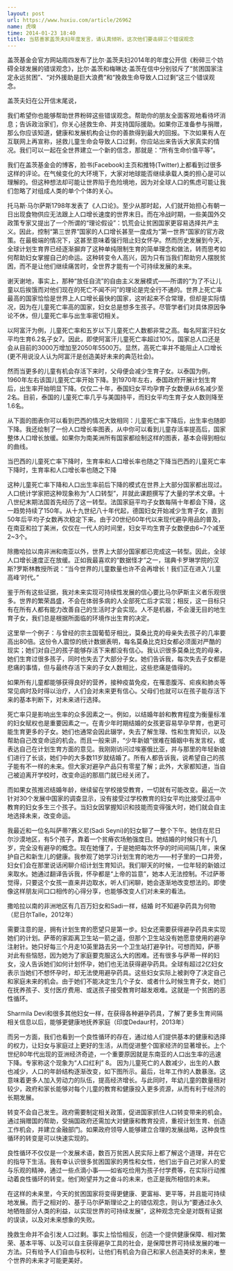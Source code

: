 ```yaml
---
layout: post
url: https://www.huxiu.com/article/26962
name: 虎嗅
time: 2014-01-23 18:40
title: 当慈善家盖茨夫妇年度发言，请认真倾听。这次他们要击碎三个错误观念
---
```

盖茨基金会官方网站周四发布了比尔·盖茨夫妇2014年的年度公开信《粉碎三个妨碍全球发展的错误观念》，比尔·盖茨和梅琳达·盖茨在信中分别驳斥了“贫困国家注定永远贫困”、“对外援助是巨大浪费”和“挽救生命导致人口过剩”这三个错误观念。

盖茨夫妇在公开信末尾说，

我们希望你也能够帮助世界粉碎这些错误观念。帮助你的朋友全面客观地看待坏消息；告诉政治家们，你关心拯救生命、并支持国际援助。如果你正准备参与捐赠，那么你应该知道，健康和发展机构会让你的善款得到最大的回报。下次如果有人在互联网上再宣称，拯救儿童生命会导致人口过剩，你应站出来告诉大家真实的情况。我们可以一起在全世界建立一个新的信念，那就是：“所有生命价值平等”。

我们在盖茨基金会的博客，脸书(Facebook)主页和推特(Twitter)上都看到过很多这样的评论。在气候变化的大环境下，大家对地球能否继续承载人类的担心是可以理解的。但这种想法却可能让世界陷于危险境地，因为对全球人口的焦虑可能让我们忽略了对组成人类的单个个体的关心。

托马斯·马尔萨斯1798年发表了《人口论》。至少从那时起，人们就开始担心有朝一日出现食物供应无法跟上人口增长速度的世界末日。而在冷战时期，一些美国外交政策专家又提出了一个所谓的“理论假设”：饥荒会让贫困国家更容易选择共产主义。因此，控制“第三世界”国家的人口增长甚至一度成为“第一世界”国家的官方政策。在最极端的情况下，这甚至意味着强行阻止妇女怀孕。然而历史发展到今天，全球计划生育界已经逐渐摒弃了这种单纯限制生育的简单理念和做法，转而思考如何帮助妇女掌握自己的命运。这种转变令人高兴，因为只有当我们帮助穷人摆脱贫困，而不是让他们继续痛苦时，全世界才能有一个可持续发展的未来。

谢天谢地，事实上，那种“放任自流”的自由主义发展模式——所谓的“为了不让儿童以后挨饿而对他们现在的死亡不闻不问”的理论是完全行不通的。世界上死亡率最高的国家恰恰是世界上人口增长最快的国家，这听起来不合常理，但却是实际情况，因为在儿童死亡率高的国家，妇女总是想多生孩子。尽管学者们对具体原因争论不休，但儿童死亡率与出生率密切相关。

以阿富汗为例，儿童死亡率和五岁以下儿童死亡人数都非常之高。每名阿富汗妇女平均生育6.2名子女7。因此，即使阿富汗儿童死亡率超过10%，国家总人口还是会从目前的3000万增加至2050年5500万。显然，高死亡率并不能阻止人口增长(更不用说没人认为阿富汗是创造美好未来的典范社会)。

然而当更多的儿童有机会存活下来时，父母便会减少生育子女。以泰国为例，1960年左右该国儿童死亡率开始下降。到1970年左右，泰国政府开展计划生育后，出生率开始明显下降。仅仅二十年，泰国妇女平均孕育子女数便从6名减少至2名。目前，泰国的儿童死亡率几乎与美国持平，而妇女平均生育子女人数则降至1.6名。

从下面的图表你可以看到巴西的情况大致相同：儿童死亡率下降后，出生率也随即下降。我还绘制了一份人口增长率图表，从中你可以看到儿童存活率提高后，国家整体人口增长放缓。如果你为南美洲所有国家都绘制这样的图表，基本会得到相似的曲线。

当巴西的儿童死亡率下降时，生育率和人口增长率也随之下降当巴西的儿童死亡率下降时，生育率和人口增长率也随之下降

这种儿童死亡率下降和人口出生率前后下降的模式在世界上大部分国家都出现过。人口统计学家把这种现象称为“人口转型”，并就此课题撰写了大量的学术文章。十八世纪末期法国首先经历了这一转型。法国家庭平均子女数每隔十年都会下降，这一趋势持续了150年。从十九世纪八十年代起，德国妇女开始减少生育子女，直到50年后平均子女数再次稳定下来。由于20世纪60年代以来现代避孕用品的普及，在南亚和拉丁美洲，仅仅在一代人的时间里，妇女平均生育子女数便由6~7个减至2~3个。

除撒哈拉以南非洲和南亚以外，世界上大部分国家都已完成这一转型。因此，全球人口增长速度正在放缓。正如我最喜欢的“数据怪才”之一，瑞典卡罗琳学院的汉斯?罗斯林教授所说：“当今世界的儿童数量也许不会再增长！我们正在进入‘儿童高峰’时代。”

鉴于所有这些证据，我对未来实现可持续性发展的信心要比马尔萨斯主义者乐观很多。世界的繁荣昌盛，不会在体弱多病的人全部死亡后才实现；相反，这一目标只有在所有人都有能力改善自己的生活时才会实现。人不是机器，不会漫无目的地生育子女，我们总是根据所面临的环境作出生育的决定。

这里举一个例子：与曾经的宗主国葡萄牙相比，莫桑比克的母亲失去孩子的几率要高出80倍。这份令人震惊的统计数据表明，每名莫桑比克妇女都必须面对严酷的现实；她们对自己的孩子能够存活下来都没有信心。我认识很多莫桑比克的母亲，她们生育过很多孩子，同时也失去了大部分子女。她们告诉我，每次失去子女都是悲痛的事情，但与最终存活下来的子女人数相比，这些悲痛是值得的。

如果所有儿童都能够获得良好的营养，接种疫苗免疫，在罹患腹泻、疟疾和肺炎等常见病时及时得以治疗，人们会对未来更有信心。父母们也就可以在孩子能存活下来的基本判断下，对未来进行选择。

死亡率只是影响出生率的众多因素之一。例如，以结婚年龄和教育程度为衡量标准的妇女赋权也是重要因素之一。在青少年时期结婚的女孩更容易早孕早育，也更可能生育更多的子女。她们也通常会因此辍学，失去了解生理、性和生育知识，以及帮助自己改变命运的机会。而且一般来讲，“少年新娘”很难在婚姻中有发言权，或表达自己在计划生育方面的意见。我刚刚访问过埃塞俄比亚，并与那里的年轻新娘们进行了长谈，她们中的大多数11岁就结婚了。所有人都告诉我，说希望自己的孩子能有不一样的未来。但大家对避孕产品只有零星了解；此外，大家都知道，当自己被迫离开学校时，改变命运的那扇门就已经关闭了。

而如果女孩推迟结婚年龄，继续留在学校接受教育，一切就有可能改变。最近一次针对30个发展中国家的调查显示，没有接受过学校教育的妇女平均比接受过高中教育的妇女多生三个孩子。当妇女因掌握知识和技能而变得强大时，她们就会自主地选择未来，改变命运。

我最近和一位名叫萨蒂?赛义尼(Sadi Seyni)的妇女聊了一整个下午。她住在尼日尔沙漠地区，有5个孩子，靠着一个贫瘠农场勉强度日。她结婚的时候只有十几岁，完全没有避孕的概念。现在她懂了，于是她把每次怀孕的时间间隔几年，来保护自己和新生儿的健康。我参观了她学习计划生育的地方——村子里的一口井旁，妇女们会在那里说话闲聊介绍计划生育知识。我们聊天的时候，一位年轻的新娘过来取水。她通过翻译告诉我，怀孕都是“上帝的旨意”，她本人无法控制。不过萨蒂觉得，只要这个女孩一直来井边取水，听人们闲聊，她会逐渐地改变想法的。即使像这样朋友间口口相传的心得分享，也能够改变人们对未来的看法。

撒哈拉以南的非洲地区有几百万妇女和Sadi一样，结婚 时不知避孕药具为何物（尼日尔Talle，2012年）

需要注意的是，拥有计划生育的愿望只是第一步。妇女还需要获得避孕药具来实现她们的计划。萨蒂的家距离卫生站一箭之遥，但那个卫生站没有她愿意使用的避孕注射针。她只好每三个月走10英里路去另一个卫生站打避孕针。可想而知，萨蒂对此有些恼怒，因为她为了家庭要克服这么大的困难。还有很多与萨蒂一样的妇女，没人告诉她们如何计划怀孕，她们也无法获得避孕药具。全球有超过2亿妇女表示当她们不想怀孕时，却无法使用避孕药具。这些妇女实际上被剥夺了决定自己和家庭未来的机会。由于她们不能决定生几个子女、或者什么时候生育子女，她们在抚养孩子、支付医疗费用、或送孩子接受教育时越发艰难。这就是一个贫困的恶性循环。

Sharmila Devi和很多其他妇女一样，在获得各种避孕药具，了解了更多生育间隔相关信息以后，能够更健康地抚养家庭（印度Dedaur村，2013年）

而另一方面，我们也看到一个良性循环的存在，通过给人们提供基本的健康和选择的权力，让妇女与家庭过上更好的生活，从而促进整个国家经济的显著增长。上个世纪80年代出现的亚洲经济奇迹，一个重要原因就是东南亚的人口出生率的迅速下降。专家称这个现象为“人口红利” 8。 因为儿童死亡的人数减少，出生的人数也减少，人口的年龄结构逐渐改变，如下图所示。最后，壮年工作的人数暴涨。这意味着更多人加入劳动力的队伍，提高经济增长。与此同时，年幼儿童的数量相对较少，政府和家长能够对每个儿童的教育和健康投入更多资源，从而有利于经济的长期发展。

转变不会自己发生。政府需要制定相关政策，促进国家抓住人口转变带来的机会。通过捐赠国的帮助，受捐国政府还需加大对健康和教育投资，重视计划生育、创造工作机会，并建立金融部门。如果政府领导人能够建立合理的发展战略，这种良性循环的转变是可以快速实现的。

良性循环不仅仅是一个发展术语，数百万贫困人民实际上都了解这个道理，并在它的指导下生活。我有幸认识很多贫困国家的男性和女性，他们出于自己对家人的爱与乐观的精神，通过一些点滴小事——如省吃俭用为孩子付学费等，在实际行动推动着良性循环的转变。他们盼望并为之奋斗的未来，也正是我所相信的未来。

在这样的未来里，今天的贫困国家将变得更健康、更富裕、更平等，并且能可持续地发展。而于之相对的、基于马尔萨斯理论之上的错估观念，则认为“要通过永久地牺牲部分人类的利益，以实现世界的可持续发展”，这种观念完全是对既有证据的误读，以及对未来想象的失败。

挽救生命并不会引发人口过剩。事实上恰恰相反，创造一个提供健康保障、相对繁荣、基本平等、以及可以自主获得避孕工具的社会，是保障世界可持续发展的唯一方法。只有给予人们自由与权利，让他们有机会为自己和家人创造美好的未来，整个世界的未来才可能更美好。

